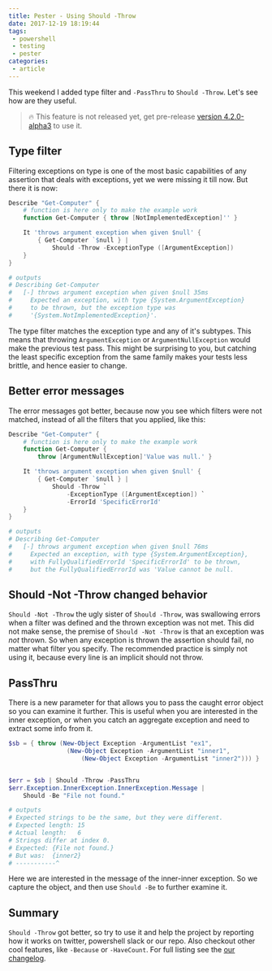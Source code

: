 ```yaml
---
title: Pester - Using Should -Throw
date: 2017-12-19 18:19:44
tags: 
 - powershell
 - testing
 - pester
categories:
 - article
---
```


This weekend I added type filter and `-PassThru` to `Should -Throw`. Let's see how are they useful.

> 🔥 This feature is not released yet, get pre-release [version 4.2.0-alpha3](https://www.powershellgallery.com/packages/Pester/4.2.0-alpha3) to use it.

## Type filter

Filtering exceptions on type is one of the most basic capabilities of any assertion that deals with exceptions, yet we were missing it till now. But there it is now:

```powershell
Describe "Get-Computer" {
    # function is here only to make the example work
    function Get-Computer { throw [NotImplementedException]'' }

    It 'throws argument exception when given $null' {
        { Get-Computer `$null } |
            Should -Throw -ExceptionType ([ArgumentException])
    }
}

# outputs
# Describing Get-Computer
#   [-] throws argument exception when given $null 35ms
#     Expected an exception, with type {System.ArgumentException}
#     to be thrown, but the exception type was
#     '{System.NotImplementedException}'.
```

The type filter matches the exception type and any of it's subtypes. This means that throwing `ArgumentException` or `ArgumentNullException` would make the previous test pass. This might be surprising to you, but catching the least specific exception from the same family makes your tests less brittle, and hence easier to change.

## Better error messages

The error messages got better, because now you see which filters were not matched, instead of all the filters that you applied, like this:

```powershell
Describe "Get-Computer" {
    # function is here only to make the example work
    function Get-Computer {
        throw [ArgumentNullException]'Value was null.' }

    It 'throws argument exception when given $null' {
        { Get-Computer `$null } |
            Should -Throw `
                -ExceptionType ([ArgumentException]) `
                -ErrorId 'SpecificErrorId'
    }
}

# outputs
# Describing Get-Computer
#   [-] throws argument exception when given $null 76ms
#     Expected an exception, with type {System.ArgumentException},
#     with FullyQualifiedErrorId 'SpecificErrorId' to be thrown,
#     but the FullyQualifiedErrorId was 'Value cannot be null.
```

## Should -Not -Throw changed behavior

`Should -Not -Throw` the ugly sister of `Should -Throw`, was swallowing errors when a filter was defined and the thrown exception was not met. This did not make sense, the premise of `Should -Not -Throw` is that an exception was *not* thrown. So when any exception is thrown the assertion should fail, no matter what filter you specify. The recommended practice is simply not using it, because every line is an implicit should not throw.

## PassThru
There is a new parameter for that allows you to pass the caught error object so you can examine it further. This is useful when you are interested in the inner exception, or when you catch an aggregate exception and need to extract some info from it.

```powershell
$sb = { throw (New-Object Exception -ArgumentList "ex1",
                (New-Object Exception -ArgumentList "inner1",
                    (New-Object Exception -ArgumentList "inner2"))) }


$err = $sb | Should -Throw -PassThru
$err.Exception.InnerException.InnerException.Message |
    Should -Be "File not found."

# outputs
# Expected strings to be the same, but they were different.
# Expected length: 15
# Actual length:   6
# Strings differ at index 0.
# Expected: {File not found.}
# But was:  {inner2}
# -----------^
```

Here we are interested in the message of the inner-inner exception. So we capture the object, and then use `Should -Be` to further examine it.

## Summary

`Should -Throw` got better, so try to use it and help the project by reporting how it works on twitter, powershell slack or our repo. Also checkout other cool features, like `-Because` or `-HaveCount`. For full listing see the [our changelog](https://github.com/pester/Pester/blob/master/CHANGELOG.md).